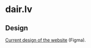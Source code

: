 # dair.lv

## Design

[Current design of the website](https://www.figma.com/file/qDLqWcK0OrlbGoJDOmbO3z/dair.lv) (Figma).
